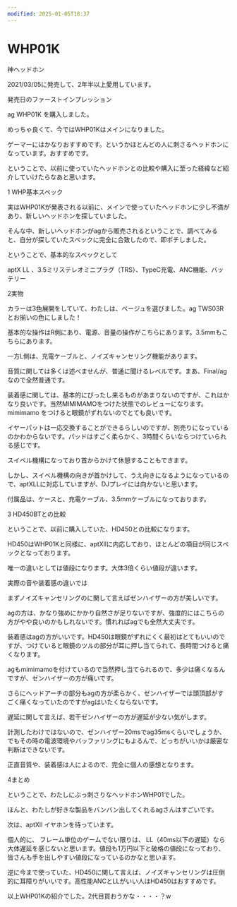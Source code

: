 ```yaml
---
modified: 2025-01-05T18:37
---
```

# WHP01K

神ヘッドホン

2021/03/05に発売して、2年半以上愛用しています。

発売日のファーストインプレッション

ag WHP01K を購入しました。

めっちゃ良くて、今ではWHP01Kはメインになりました。

ゲーマーにはかなりおすすめです。というかほとんどの人に刺さるヘッドホンになっています。おすすめです。

ということで、以前に使っていたヘッドホンとの比較や購入に至った経緯など紹介していけたらなあと思います。

1 WHP基本スペック

実はWHP01Kが発表される以前に、メインで使っていたヘッドホンに少し不満があり、新しいヘッドホンを探していました。

そんな中、新しいヘッドホンがagから販売されるということで、調べてみると、自分が探していたスペックに完全に合致したので、即ポチしました。

ということで、基本的なスペックとして

aptX LL 、3.5ミリステレオミニプラグ（TRS）、TypeC充電、ANC機能、バッテリー

2実物

カラーは3色展開をしていて、わたしは、ベージュを選びました。ag TWS03Rとお揃いの色にしました！

基本的な操作はR側にあり、電源、音量の操作がこちらにあります。3.5mmもこちらにあります。

一方L側は、充電ケーブルと、ノイズキャンセリング機能があります。

音質に関しては多くは述べませんが、普通に聞けるレベルです。まあ、Final/agなので全然普通です。

装着感に関しては、基本的にぴったし来るものがあまりないのですが、これはかなり良いです。当然MIMIMAMOをつけた状態でのレビューになります。mimimamo をつけると眼鏡がずれないのでとても良いです。

イヤーパットは一応交換することができるらしいのですが、別売りになっているのかわからないです。パッドはすごく柔らかく、3時間くらいならつけていられる感じです。

スイベル機構になっており首からかけて休憩することもできます。

しかし、スイベル機構の向きが首かけして、うえ向きになるようになっているので、aptXLLに対応していますが、DJプレイには向かないと思います。

付属品は、ケースと、充電ケーブル、3.5mmケーブルになっております。

3 HD450BTとの比較

ということで、以前に購入していた、HD450との比較になります。

HD450はWHP01Kと同様に、aptXllに内応しており、ほとんどの項目が同じスペックとなっております。

唯一の違いとしては値段になります。大体3倍くらい値段が違います。

実際の音や装着感の違いでは

まずノイズキャンセリングのに関して言えばゼンハイザーの方が美しいです。

agの方は、かなり強めにかかり自然さが足りないですが、強度的にはこちらの方がやや良いのかもしれないです。慣れればagでも全然大丈夫です。

装着感はagの方がいいです。HD450は眼鏡がずれにくく最初はとてもいいのですが、つけていると眼鏡のツルの部分が耳に押し当てられて、長時間つけると痛くなります。

agもmimimamoを付けているので当然押し当てられるので、多少は痛くなるんですが、ゼンハイザーの方が痛いです。

さらにヘッドアーチの部分もagの方が柔らかく、ゼンハイザーでは頭頂部がすごく痛くなっていたのですがagはいたくならないです。

遅延に関して言えば、若干ゼンハイザーの方が遅延が少ない気がします。

計測したわけではないので、ゼンハイザー20msでag35msくらいでしょうか、でもその時の電波環境やバッファリングにもよるんで、どっちがいいかは厳密な判断はできないです。

正直音質や、装着感は人によるので、完全に個人の感想となります。

4まとめ

ということで、わたしにぶっ刺さりなヘッドホンWHP01でした。

ほんと、わたしが好きな製品をバンバン出してくれるagさんはすごいです。

次は、aptXll イヤホンを待っています。

個人的に、 フレーム単位のゲームでない限りは、 LL（40ms以下の遅延）なら大体遅延を感じないと思います。値段も1万円以下と破格の値段になっており、皆さんも手を出しやすい値段になっているのかなと思います。

逆に今まで使っていた、HD450に関して言えば、ノイズキャンセリングは圧倒的に耳障りがいいです。高性能ANCとLLがいい人はHD450はおすすめです。

以上WHP01Kの紹介でした。2代目買おうかな・・・・？w
